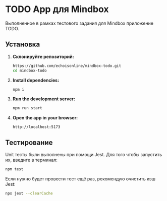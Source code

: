 # TODO App для Mindbox

Выполненное в рамках тестового задания для Mindbox приложение TODO.

## Установка

1. **Склонируйте репозиторий:**
   ```sh
   https://github.com/echoisonline/mindbox-todo.git
   cd mindbox-todo
   ```
2. **Install dependencies:**
   ```sh
   npm i
   ```
3. **Run the development server:**
   ```sh
   npm run start
   ```
4. **Open the app in your browser:**
   ```
   http://localhost:5173
   ```

## Тестирование

Unit тесты были выполнены при помощи Jest. Для того чтобы запустить их, введите в терминал:

```sh
npm test
```

Если нужно будет провести тест ещё раз, рекомендую очистить кэш Jest:

```sh
npx jest --clearCache
```
